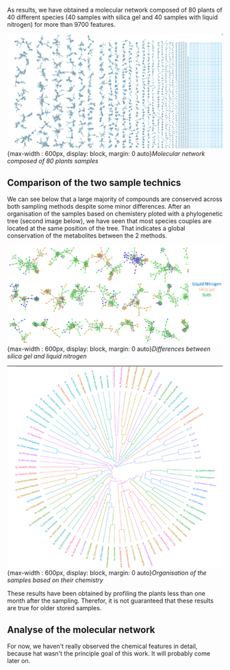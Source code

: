 
As results, we have obtained a molecular network composed of 80 plants of 40 different species (40 samples with silica gel and 40 samples with liquid nitrogen) for more than 9700 features.

![molecular network](assets/images/molecular_network.png){max-width : 600px, display: block, margin: 0 auto}*Molecular network composed of 80 plants samples*

## Comparison of the two sample technics

We can see below that a large majority of compounds are conserved across both sampling methods despite some minor differences. After an organisation of the samples based on chemistery ploted with a phylogenetic tree (second image below), we have seen that most species couples are located at the same position of the tree. That indicates a global conservation of the metabolites between the 2 methods.

![molecular comparison](assets/images/molecular_comparison.png){max-width : 600px, display: block, margin: 0 auto}*Differences between silica gel and liquid nitrogen*

![chemotaxonomic tree](assets/images/phylogenetic_tree.png){max-width : 600px, display: block, margin: 0 auto}*Organisation of the samples based on their chemistry*

These results have been obtained by profiling the plants less than one month after the sampling. Therefor, it is not guaranteed that these results are true for older stored samples.

## Analyse of the molecular network

For now, we haven't really observed the chemical features in detail, because hat wasn't the principle goal of this work. It will probably come later on.
